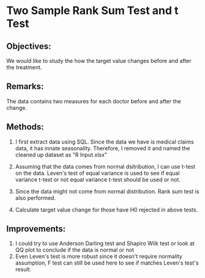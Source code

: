 # Two Sample Rank Sum Test and t Test

## Objectives:
We would like to study the how the target value changes before and after the treatment.

## Remarks:
The data contains two measures for each doctor before and after the change.

## Methods:
1. I first extract data using SQL. Since the data we have is medical claims data, it has innate seasonality. Therefore, I removed it and named the cleaned up dataset as "R Input.xlsx"

2. Assuming that the data comes from normal dsitribution, I can use t-test on the data. Leven's test of equal variance is used to see if equal variance t-test or not equal variance t-test should be used or not.

3. Since the data might not come from normal distribution. Rank sum test is also performed.

4. Calculate target value change for those have H0 rejected in above tests.

## Improvements:
1. I could try to use Anderson Darling test and Shapiro Wilk test or look at QQ plot to conclude if the data is normal or not
2. Even Leven's test is more robust since it doesn't require normality assumption, F test can still be used here to see if matches Leven's test's result.
